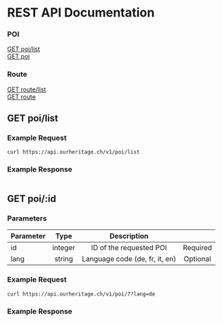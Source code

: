 # REST API Documentation

### POI
[GET poi/list](#get-poi-list)  
[GET poi](#get-poi) 

### Route

[GET route/list](#get-route-list)  
[GET route](#get-route) 


## <a name="get-phrase-list"></a>GET poi/list

### Example Request

```
curl https://api.ourheritage.ch/v1/poi/list
```

### Example Response
```
```

## <a name="get-poi"></a>GET poi/:id

### Parameters

| Parameter    |Type     |Description                     |              |
|--------------|:-------:|:------------------------------:|:------------:|
| id           |integer  |ID of the requested POI         |Required      |
| lang         |string   |Language code (de, fr, it, en)  |Optional      |

### Example Request

```
curl https://api.ourheritage.ch/v1/poi/7?lang=de
```

### Example Response
```

```
